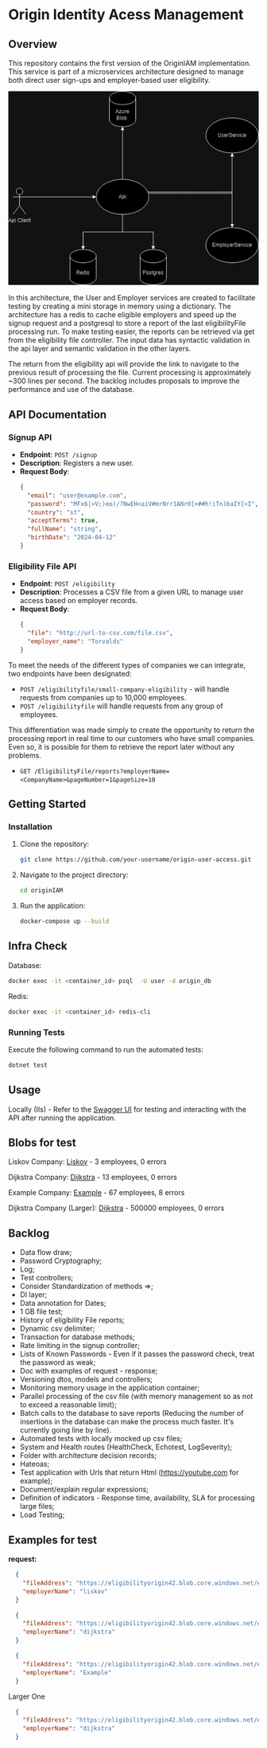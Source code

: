 # Origin Identity Acess Management

## Overview

This repository contains the first version of the OriginIAM implementation. This service is part of a microservices architecture designed to manage both direct user sign-ups and employer-based user eligibility.

![System Architecture](basic_version_OriginIAM.png)

In this architecture, the User and Employer services are created to facilitate testing by creating a mini storage in memory using a dictionary. The architecture has a redis to cache eligible employers and speed up the signup request and a postgresql to store a report of the last eligibilityFile processing run. To make testing easier, the reports can be retrieved via get from the eligibility file controller. The input data has syntactic validation in the api layer and semantic validation in the other layers. 

The return from the eligibility api will provide the link to navigate to the previous result of processing the file. Current processing is approximately ~300 lines per second. The backlog includes proposals to improve the performance and use of the database.
 

## API Documentation

### Signup API

- **Endpoint**: `POST /signup`
- **Description**: Registers a new user.
- **Request Body**:
  ```json
  {
    "email": "user@example.com",
    "password": "MFx6|>V;)eo)/?NwEH<aiV#mrNrr1ANr0[>##h!iTn)baIY[>I",
    "country": "st",
    "acceptTerms": true,
    "fullName": "string",
    "birthDate": "2024-04-12"
  }
  ```

### Eligibility File API

- **Endpoint**: `POST /eligibility`
- **Description**: Processes a CSV file from a given URL to manage user access based on employer records.
- **Request Body**:
  ```json
  {
    "file": "http://url-to-csv.com/file.csv",
    "employer_name": "Torvalds"
  }
  ```
To meet the needs of the different types of companies we can integrate, two endpoints have been designated:

- `POST /eligibilityfile/small-company-eligibility` - will handle requests from companies up to 10,000 employees. 
- `POST /eligibilityfile`  will handle requests from any group of employees.

This differentiation was made simply to create the opportunity to return the processing report in real time to our customers who have small companies. Even so, it is possible for them to retrieve the report later without any problems. 


- `GET /EligibilityFile/reports?employerName=<CompanyName>&pageNumber=1&pageSize=10`

 
## Getting Started

### Installation
1. Clone the repository:
   ```bash
   git clone https://github.com/your-username/origin-user-access.git
   ```
2. Navigate to the project directory:
   ```bash
   cd originIAM
   ```
3. Run the application:
   ```bash
   docker-compose up --build
   ```

## Infra Check

Database: 
```bash
docker exec -it <container_id> psql  -U user -d origin_db
   ```

Redis: 	
```bash
docker exec -it <container_id> redis-cli
```		


### Running Tests
Execute the following command to run the automated tests:
```bash
dotnet test
```

## Usage
Locally (IIs) - Refer to the [Swagger UI](http://localhost:44361/swagger) for testing and interacting with the API after running the application.

## Blobs for test

Liskov Company: [Liskov](https://eligibilityorigin42.blob.core.windows.net/eligibility-files/liskov.csv?sp=r&st=2024-04-11T16:40:16Z&se=2024-04-19T00:40:16Z&spr=https&sv=2022-11-02&sr=b&sig=ZjOHPVrMcYTx%2Fsmq8l4LZR2nvkyT0Kf17CXayGLBDSk%3D) - 3 employees, 0 errors

Dijkstra Company: [Dijkstra](https://eligibilityorigin42.blob.core.windows.net/eligibility-files/eligibility_file_dijkstra_small.csv?sp=r&st=2024-04-12T17:43:02Z&se=2024-04-20T01:43:02Z&spr=https&sv=2022-11-02&sr=b&sig=Dp1oOVNXpke8hGAeZmPheNmihlbX9i9pLJuu%2FKyuFJU%3D) - 13 employees, 0 errors

Example Company: [Example](https://eligibilityorigin42.blob.core.windows.net/eligibility-files/eligibility_file_company2.csv?sp=r&st=2024-04-12T17:43:51Z&se=2024-04-20T01:43:51Z&spr=https&sv=2022-11-02&sr=b&sig=6jWvpMu0%2FWfFlHDpsh7mM0B5pEDMjmRMJK%2FiiqwpVzA%3D) - 67 employees, 8 errors

Dijkstra Company (Larger): [Dijkstra](https://eligibilityorigin42.blob.core.windows.net/eligibility-files/eligibility_file_dijkstra_50mb.csv?sp=r&st=2024-04-09T20:03:14Z&se=2024-04-17T04:03:14Z&spr=https&sv=2022-11-02&sr=b&sig=cnjhFdzjxnxP49GP1n94qAsJ8pvWHJp0u6iTZgMuhSc%3D) - 500000 employees, 0 errors


## Backlog

- Data flow draw;
- Password Cryptography;
- Log;
- Test controllers;
- Consider Standardization of methods =>;
- DI layer;
- Data annotation for Dates;
- 1 GB file test;
- History of eligibility File reports;
- Dynamic csv delimiter;
- Transaction for database methods;
- Rate limiting in the signup controller;
- Lists of Known Passwords - Even if it passes the password check, treat the password as weak;
- Doc with examples of request - response;
- Versioning dtos, models and controllers;
- Monitoring memory usage in the application container;
- Parallel processing of the csv file (with memory management so as not to exceed a reasonable limit);
- Batch calls to the database to save reports (Reducing the number of insertions in the database can make the process much faster. It's currently going line by line).
- Automated tests with locally mocked up csv files;
- System and Health routes (HealthCheck, Echotest, LogSeverity);
- Folder with architecture decision records;
- Hateoas;
- Test application with Urls that return Html (https://youtube.com for example);
- Document/explain regular expressions;
- Definition of indicators - Response time, availability, SLA for processing large files;
- Load Testing;


## Examples for test

**request:**

  ```json
	{
	  "fileAddress": "https://eligibilityorigin42.blob.core.windows.net/eligibility-files/liskov.csv?sp=r&st=2024-04-11T16:40:16Z&se=2024-04-19T00:40:16Z&spr=https&sv=2022-11-02&sr=b&sig=ZjOHPVrMcYTx%2Fsmq8l4LZR2nvkyT0Kf17CXayGLBDSk%3D",
	  "employerName": "liskov"
	}
  ```


  ```json
	{
	  "fileAddress": "https://eligibilityorigin42.blob.core.windows.net/eligibility-files/eligibility_file_dijkstra_small.csv?sp=r&st=2024-04-11T19:44:58Z&se=2024-04-19T03:44:58Z&spr=https&sv=2022-11-02&sr=b&sig=Q3GERhrpxvNj1KSNKCTfbZVeMuynjc%2FDVPrGFyfVlnc%3D",
	  "employerName": "dijkstra"
	}
  ```
  
  
  ```json
	{
	  "fileAddress": "https://eligibilityorigin42.blob.core.windows.net/eligibility-files/eligibility_file_company2.csv?sp=r&st=2024-04-12T17:43:51Z&se=2024-04-20T01:43:51Z&spr=https&sv=2022-11-02&sr=b&sig=6jWvpMu0%2FWfFlHDpsh7mM0B5pEDMjmRMJK%2FiiqwpVzA%3D",
	  "employerName": "Example"
	}
  ```

Larger One

  ```json
	{
	  "fileAddress": "https://eligibilityorigin42.blob.core.windows.net/eligibility-files/eligibility_file_dijkstra_50mb.csv?sp=r&st=2024-04-09T20:03:14Z&se=2024-04-17T04:03:14Z&spr=https&sv=2022-11-02&sr=b&sig=cnjhFdzjxnxP49GP1n94qAsJ8pvWHJp0u6iTZgMuhSc%3D",
	  "employerName": "dijkstra"
	}
  ```
